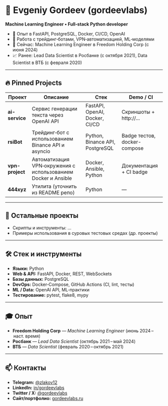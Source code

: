 # 👋 Evgeniy Gordeev (gordeevlabs)

**Machine Learning Engineer • Full‑stack Python developer**

- 🚀 Опыт в FastAPI, PostgreSQL, Docker, CI/CD, OpenAI  
- 🤖 Работа с трейдинг‑ботами, VPN‑автоматизацией, ML‑моделями  
- 💼 Сейчас: Machine Learning Engineer в Freedom Holding Corp (с июня 2024)  
- 📈 Ранее: Lead Data Scientist в Росбанке (с октября 2021), Data Scientist в ВТБ (с февраля 2020)

---

## 🔥 Pinned Projects

| Проект           | Описание                                                                 | Стек                                | Demo / CI                            |
|-----------------|---------------------------------------------------------------------------|-------------------------------------|--------------------------------------|
| **ai-service**   | Сервис генерации текста через OpenAI API                                 | FastAPI, OpenAI, Docker, CI/CD     | Скриншоты + http://...               |
| **rsiBot**       | Трейдинг‑бот с использованием Binance API и asyncio                      | Python, Binance API, PostgreSQL    | Badge тестов, docker-compose         |
| **vpn-project**  | Автоматизация VPN‑окружения с использованием Docker и Ansible            | Docker, Ansible, Python            | Документация + CI badge             |
| **444xyz**       | Утилита (уточнить из README репо)                                        | Python                             | —                                    |

---

## 📂 Остальные проекты

- Скрипты и инструменты: ...  
- Примеры использования в суровых тестовых средах (др. проекты)

---

## 🛠 Стек и инструменты

- **Языки:** Python  
- **Web & API:** FastAPI, Docker, REST, WebSockets  
- **Базы данных:** PostgreSQL  
- **DevOps:** Docker‑Compose, GitHub Actions (CI, lint, тесты)  
- **ML / Data:** OpenAI API, ML‑практики  
- **Тестирование:** pytest, flake8, mypy

---

## 🎓 Опыт

- **Freedom Holding Corp** — *Machine Learning Engineer* (июнь 2024 – наст. время)  
- **Росбанк** — *Lead Data Scientist* (октябрь 2021 – май 2024)  
- **ВТБ** — *Data Scientist* (февраль 2020 – октябрь 2021)

---

## 📫 Контакты

- **Telegram:** [@zlakov12](https://t.me/zlakov12)  
- **LinkedIn:** [in/gordeevlabs](https://linkedin.com/in/gordeevlabs)  
- **Twitter / X:** [@gordeevlabs](https://twitter.com/gordeevlabs)  
- **Сайт/портфолио:** [gordeevlabs.ru](https://gordeevlabs.ru)
